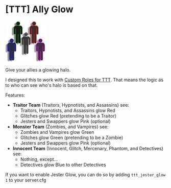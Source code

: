 # [TTT] Ally Glow
![Icon](https://raw.githubusercontent.com/manix84/ttt_ally_glow/master/images/icon/ttt_ally_glow_128x.png)

Give your allies a glowing halo.

I designed this to work with [Custom Roles for TTT](https://steamcommunity.com/workshop/filedetails/?id=2045444087). That means the logic as to who can see who's halo is based on that.

Features:
- __Traitor Team__ (Traitors, Hypnotists, and Assassins) see:
    - Traitors, Hypnotists, and Assassins glow Red
    - Glitches glow Red (pretending to be a Traitor)
    - Jesters and Swappers glow Pink (optional)
- __Monster Team__ (Zombies, and Vampires) see:
    - Zombies and Vampires glow Green
    - Glitches glow Green (pretending to be a Zombie)
    - Jesters and Swappers glow Pink (optional)
- __Innocent Team__ (Innocent, Glitch, Mercenary, Phantom, and Detectives) see:
    - Nothing, except...
    - Detectives glow Blue to other Detectives

If you want to enable Jester Glow, you can do so by adding `ttt_jester_glow 1` to your server.cfg
